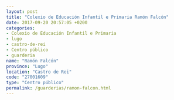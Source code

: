 ```yaml
---
layout: post
title: "Colexio de Educación Infantil e Primaria Ramón Falcón"
date: 2017-09-20 20:57:05 +0200
categories:
- Colexio de Educación Infantil e Primaria
- lugo
- castro-de-rei
- Centro público
- guarderia
name: "Ramón Falcón"
province: "Lugo"
location: "Castro de Rei"
code: "27001609"
type: "Centro público"
permalink: /guarderias/ramon-falcon.html
---
```

